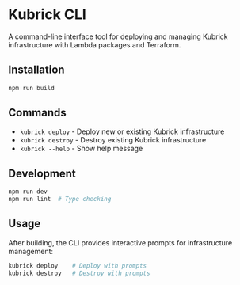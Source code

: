 # Kubrick CLI

A command-line interface tool for deploying and managing Kubrick infrastructure
with Lambda packages and Terraform.

## Installation

```bash
npm run build
```

## Commands

- `kubrick deploy` - Deploy new or existing Kubrick infrastructure
- `kubrick destroy` - Destroy existing Kubrick infrastructure
- `kubrick --help` - Show help message

## Development

```bash
npm run dev
npm run lint  # Type checking
```

## Usage

After building, the CLI provides interactive prompts for infrastructure
management:

```bash
kubrick deploy    # Deploy with prompts
kubrick destroy   # Destroy with prompts
```
